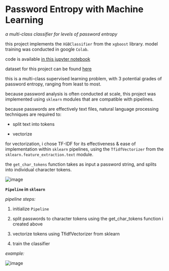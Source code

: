 # Password Entropy with Machine Learning

*a multi-class classifier for levels of password entropy*

this project implements the `XGBClassifier` from the `xgboost` library. model training was conducted in google `Colab`.

code is available [in this jupyter notebook](https://github.com/disesdi/password_entropy_with_machine_learning/blob/fd6708a7c33b39284cbc0a8a1269058d009b6c5f/assessing_password_security_with_machine_learning.ipynb)

dataset for this project can be found [here](https://github.com/disesdi/password_entropy_with_machine_learning/blob/fd6708a7c33b39284cbc0a8a1269058d009b6c5f/passwordDataset.csv)

this is a multi-class supervised learning problem, with 3 potential grades of password entropy, ranging from least to most.

because password analysis is often conducted at scale, this project was implemented using `sklearn` modules that are compatible with pipelines.

because passwords are effectively text files, natural language processing techniques are required to:

* split text into tokens

* vectorize

for vectorization, i chose TF-IDF for its effectiveness & ease of implementation within `sklearn` pipelines, using the `TfidfVectorizer` from the `sklearn.feature_extraction.text` module.

the `get_char_tokens` function takes as input a password string, and splits into individual character tokens.

![image](https://user-images.githubusercontent.com/110150470/211313312-fa4527a4-72a5-46f9-8ac1-74dae49703fe.png)

**`Pipeline` in `sklearn`**

*pipeline steps:*

1. initialize `Pipeline`

2. split passwords to character tokens using the get_char_tokens function i created above

3. vectorize tokens using TfidfVectorizer from sklearn

4. train the classifier

*example:*

![image](https://user-images.githubusercontent.com/110150470/211313519-4eb9a750-8796-4e0c-bb44-8b4be48a364d.png)



